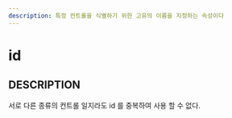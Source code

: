 ```yaml
---
description: 특정 컨트롤을 식별하기 위한 고유의 이름을 지정하는 속성이다
---
```


# id

## DESCRIPTION

서로 다른 종류의 컨트롤 일지라도 id 를 중복하여 사용 할 수 없다.


